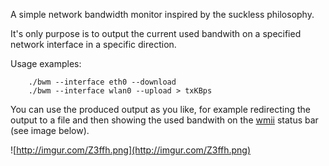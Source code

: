 A simple network bandwidth monitor inspired by the suckless philosophy.

It's only purpose is to output the current used bandwith on a specified network interface in a specific direction.

Usage examples:

```
    ./bwm --interface eth0 --download
    ./bwm --interface wlan0 --upload > txKBps
```

You can use the produced output as you like, for example redirecting the output to a file and then showing the used bandwith on the [wmii](http://wmii.suckless.org/) status bar (see image below).

![http://imgur.com/Z3ffh.png](http://imgur.com/Z3ffh.png)